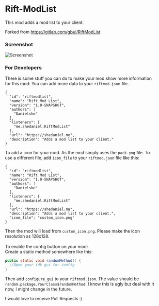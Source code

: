 # Rift-ModList
This mod adds a mod list to your client.

Forked from https://gitlab.com/gbui/RiftModList

### Screenshot
![Screenshot](https://media.discordapp.net/attachments/480755664675667980/523507883330240524/unknown.png)

### For Developers
There is some stuff you can do to make your mod show more information for this mod:
You can add more data to your `riftmod.json` file.
```
{
  "id": "riftmodlist",
  "name": "Rift Mod List",
  "version": "1.0-SNAPSHOT",
  "authors": [
    "Danielshe"
  ],
  "listeners": [
    "me.shedaniel.RiftModList"
  ],
  "url": "https://shedaniel.me",
  "description": "Adds a mod list to your client."
}
```
To add a icon for your mod. As the mod simply uses the `pack.png` file. To use a different file, add `icon_file` to your `riftmod.json` file like this:
```
{
  "id": "riftmodlist",
  "name": "Rift Mod List",
  "version": "1.0-SNAPSHOT",
  "authors": [
    "Danielshe"
  ],
  "listeners": [
    "me.shedaniel.RiftModList"
  ],
  "url": "https://shedaniel.me",
  "description": "Adds a mod list to your client.",
  "icon_file": "custom_icon.png"
}
```
Then the mod will load from `custom_icon.png`. Please make the icon resolution as 128x128.<br><br>
To enable the config button on your mod:<br>
Create a static method somewhere like this:
```java
public static void randomMethod() {
  //Open your idk gui for config
}
```
Then add `configure_gui` to your `riftmod.json`. The value should be `random.package.YourClass$randomMethod`. I know this is ugly but deal with it now, I might change in the future.

I would love to receive Pull Requests :)
